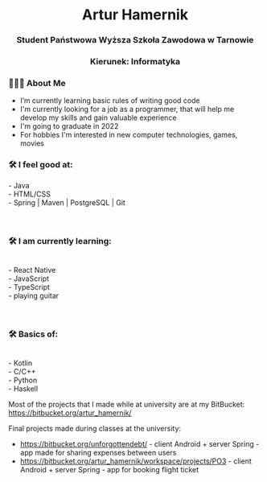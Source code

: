 <h1 align="center">Artur Hamernik</h1>

<h3 align="center">Student Państwowa Wyższa Szkoła Zawodowa w Tarnowie</h3>
<h3 align="center">Kierunek: Informatyka</h3>

<h3> 👨🏻‍💻 About Me </h3>

- I’m currently learning basic rules of writing good code
- I'm currently looking for a job as a programmer, that will help me develop my skills and gain valuable experience
- I'm going to graduate in 2022
- For hobbies I'm interested in new computer technologies, games, movies

<h3>🛠 I feel good at: </h3>
- Java <br>
- HTML/CSS <br>
- Spring | Maven | PostgreSQL | Git <br>
<br>
<br>
<h3>🛠 I am currently learning: </h3><br>
- React Native<br>
- JavaScript<br>
- TypeScript<br>
- playing guitar<br>
<br>
<br>
<h3>🛠 Basics of:</h3><br>
- Kotlin <br>
- C/C++<br>
- Python<br>
- Haskell<br>

Most of the projects that I made while at university are at my BitBucket: https://bitbucket.org/artur_hamernik/

Final projects made during classes at the university:
- https://bitbucket.org/unforgottendebt/ - client Android + server Spring - app made for sharing expenses between users
- https://bitbucket.org/artur_hamernik/workspace/projects/PO3 - client Android + server Spring - app for booking flight ticket
